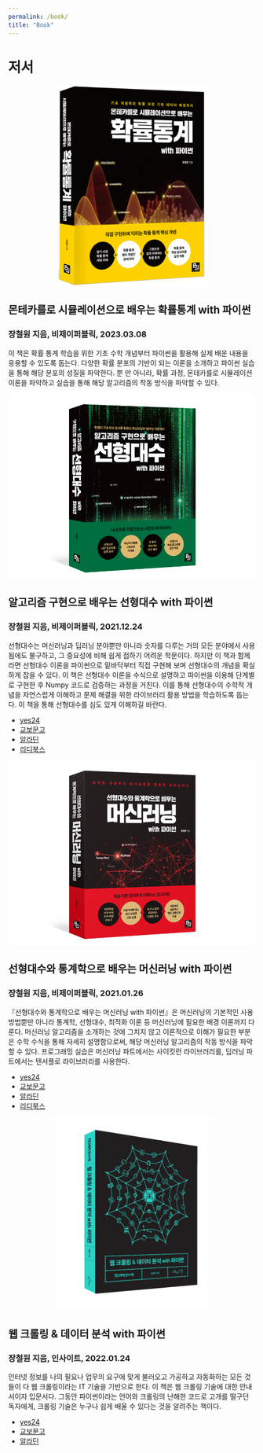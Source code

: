 ```yaml
---
permalink: /book/
title: "Book"
---
```


# 저서    

<center><img src="/assets/images/book/probability3d.png" width="300"></center>   

## 몬테카를로 시뮬레이션으로 배우는 확률통계 with 파이썬
### 장철원 지음, 비제이퍼블릭, 2023.03.08

이 책은 확률 통계 학습을 위한 기초 수학 개념부터 파이썬을 활용해 실제 배운 내용을 응용할 수 있도록 돕는다. 다양한 확률 분포의 기반이 되는 이론을 소개하고 파이썬 실습을 통해 해당 분포의 성질을 파악한다. 뿐 만 아니라, 확률 과정, 몬테카를로 시뮬레이션 이론을 파악하고 실습을 통해 해당 알고리즘의 작동 방식을 파악할 수 있다.  


<center><img src="/assets/images/book/linear_algebra_with_python.png" width="500"></center>   


## 알고리즘 구현으로 배우는 선형대수 with 파이썬
### 장철원 지음, 비제이퍼블릭, 2021.12.24

선형대수는 머신러닝과 딥러닝 분야뿐만 아니라 숫자를 다루는 거의 모든 분야에서 사용됨에도 불구하고, 그 중요성에 비해 쉽게 접하기 어려운 학문이다. 하지만 이 책과 함께라면 선형대수 이론을 파이썬으로 밑바닥부터 직접 구현해 보며 선형대수의 개념을 확실하게 잡을 수 있다. 이 책은 선형대수 이론을 수식으로 설명하고 파이썬을 이용해 단계별로 구현한 후 Numpy 코드로 검증하는 과정을 거친다. 이를 통해 선형대수의 수학적 개념을 자연스럽게 이해하고 문제 해결을 위한 라이브러리 활용 방법을 학습하도록 돕는다. 이 책을 통해 선형대수를 심도 있게 이해하길 바란다.  

* [yes24](http://www.yes24.com/Product/Goods/105772247)
* [교보문고](http://www.kyobobook.co.kr/product/detailViewKor.laf?ejkGb=KOR&mallGb=KOR&barcode=9791165921125&orderClick=LEa&Kc=)
* [알라딘](https://www.aladin.co.kr/shop/wproduct.aspx?ItemId=285412337)
* [리디북스](https://ridibooks.com/books/3780000139?_s=search&_q=%EC%9E%A5%EC%B2%A0%EC%9B%90&_rdt_sid=search&_rdt_idx=0)


<center><img src="/assets/images/book/ml_by_la_stat.png" width="500"></center>   


## 선형대수와 통계학으로 배우는 머신러닝 with 파이썬  
### 장철원 지음, 비제이퍼블릭, 2021.01.26    

『선형대수와 통계학으로 배우는 머신러닝 with 파이썬』은 머신러닝의 기본적인 사용 방법뿐만 아니라 통계학, 선형대수, 최적화 이론 등 머신러닝에 필요한 배경 이론까지 다룬다. 머신러닝 알고리즘을 소개하는 것에 그치지 않고 이론적으로 이해가 필요한 부분은 수학 수식을 통해 자세히 설명함으로써, 해당 머신러닝 알고리즘의 작동 방식을 파악할 수 있다. 프로그래밍 실습은 머신러닝 파트에서는 사이킷런 라이브러리를, 딥러닝 파트에서는 텐서플로 라이브러리를 사용한다. 

 * [yes24](http://www.yes24.com/Product/Goods/97032765?OzSrank=1)   
 * [교보문고](http://www.kyobobook.co.kr/product/detailViewKor.laf?ejkGb=KOR&mallGb=KOR&barcode=9791165920395&orderClick=LAG&Kc=)  
 * [알라딘](https://www.aladin.co.kr/shop/wproduct.aspx?ItemId=262038358)   
 * [리디북스](https://ridibooks.com/books/3780000100?_s=search&_q=%EC%9E%A5%EC%B2%A0%EC%9B%90)  



<center><img src="/assets/images/book/webcrawling_3d_bgtr.png" width="330"></center>   

## 웹 크롤링 & 데이터 분석 with 파이썬
### 장철원 지음, 인사이트, 2022.01.24

인터넷 정보를 나의 필요나 업무의 요구에 맞게 불러오고 가공하고 자동화하는 모든 것들이 다 웹 크롤링이라는 IT 기술을 기반으로 한다. 이 책은 웹 크롤링 기술에 대한 안내서이자 입문서다. 그동안 파이썬이라는 언어와 크롤링의 난해한 코드로 고개를 떨구던 독자에게, 크롤링 기술은 누구나 쉽게 배울 수 있다는 것을 알려주는 책이다.

* [yes24](http://www.yes24.com/Product/Goods/106175772)
* [교보문고](http://www.kyobobook.co.kr/product/detailViewKor.laf?ejkGb=KOR&mallGb=KOR&barcode=9788966263394&orderClick=LEa&Kc=)
* [알라딘](https://www.aladin.co.kr/shop/wproduct.aspx?ItemId=286684632)

